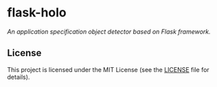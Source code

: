 # flask-holo

*An application specification object detector based on Flask framework.*



## License

This project is licensed under the MIT License (see the
[LICENSE](LICENSE) file for details).
